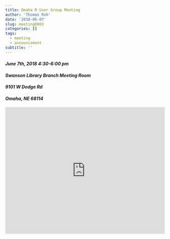 ```yaml
---
title: Omaha R User Group Meeting
author: 'Thomas Roh'
date: '2018-06-07'
slug: meeting0003
categories: []
tags:
  - meeting
  - announcement
subtitle: ''
---
```


#### *June 7th, 2018 4:30-6:00 pm*
#### *Swanson Library Branch Meeting Room*
#### *9101 W Dodge Rd*
#### *Omaha, NE 68114*

<iframe src="https://www.meetup.com/Omaha-R-Users-Group/events/251231151/" width ="100%" height="400px" frameborder=0></iframe>